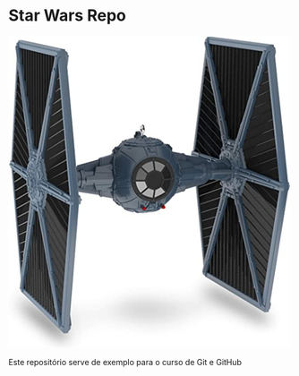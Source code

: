 # Star Wars Repo

![TIE Fighter](./tiefighter.jpg)

Este repositório serve de exemplo para o curso de Git e GitHub